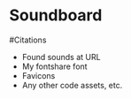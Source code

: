 <!-- Your screenshot goes here-->


# Soundboard
<!-- tell me something about it-->

#Citations
* Found sounds at URL
* My fontshare font
* Favicons
* Any other code assets, etc. 



